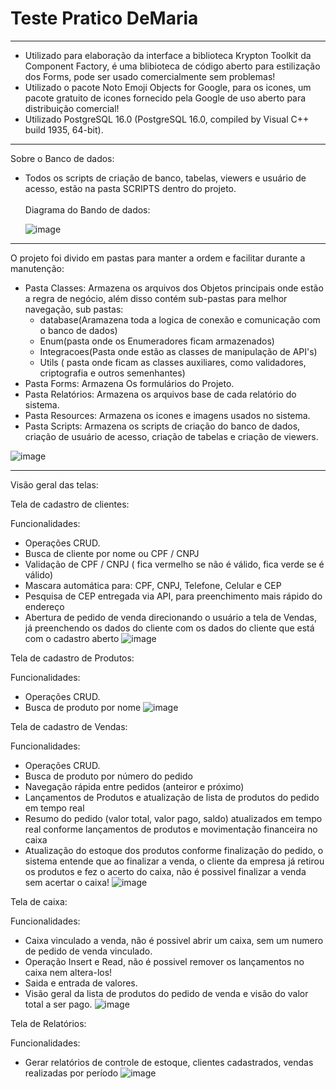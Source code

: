 # Teste Pratico DeMaria
----------------------
* Utilizado para elaboração da interface a biblioteca Krypton Toolkit da Component Factory, é uma blibioteca de código aberto para estilização dos Forms, pode ser usado comercialmente sem problemas! 
* Utilizado o pacote Noto Emoji Objects for Google, para os icones, um pacote gratuito de icones fornecido pela Google de uso aberto para distribuição comercial!
* Utilizado PostgreSQL 16.0 (PostgreSQL 16.0, compiled by Visual C++ build 1935, 64-bit).
----------------------
Sobre o Banco de dados: 
* Todos os scripts de criação de banco, tabelas, viewers e usuário de acesso, estão na pasta SCRIPTS dentro do projeto.<br>
  <br>Diagrama do Bando de dados:
  
  ![image](https://github.com/FP-Tainan/TestePraticoDeMaria/assets/147334601/43634468-29ca-47ac-9718-ebb577c537a6)
----------------------
O projeto foi divido em pastas para manter a ordem e facilitar durante a manutenção: 
* Pasta Classes:
  Armazena os arquivos dos Objetos principais onde estão a regra de negócio, além disso contém sub-pastas para melhor navegação, sub pastas:
  * database(Aramazena toda a logica de conexão e comunicação com o banco de dados)
  * Enum(pasta onde os Enumeradores ficam armazenados)
  * Integracoes(Pasta onde estão as classes de manipulação de API's)
  * Utils ( pasta onde ficam as classes auxiliares, como validadores, criptografia e outros semenhantes)
* Pasta Forms:
  Armazena Os formulários do Projeto.
* Pasta Relatórios:
  Armazena os arquivos base de cada relatório do sistema.
* Pasta Resources:
  Armazena os icones e imagens usados no sistema.
* Pasta Scripts:
  Armazena os scripts de criação do banco de dados, criação de usuário de acesso, criação de tabelas e criação de viewers.
  
![image](https://github.com/FP-Tainan/TestePraticoDeMaria/assets/147334601/54c0546b-ac16-4060-8e8a-e2e5d1d99101)

----------------------
Visão geral das telas: 

Tela de cadastro de clientes:

Funcionalidades: 
* Operações CRUD.
* Busca de cliente por nome ou CPF / CNPJ
* Validação de CPF / CNPJ ( fica vermelho se não é válido, fica verde se é válido)
* Mascara automática para: CPF, CNPJ, Telefone, Celular e CEP
* Pesquisa de CEP entregada via API, para preenchimento mais rápido do endereço
* Abertura de pedido de venda direcionando o usuário a tela de Vendas, já preenchendo os dados do cliente com os dados do cliente que está com o cadastro aberto
![image](https://github.com/FP-Tainan/TestePraticoDeMaria/assets/147334601/91459b82-9261-48f3-a26c-b10261f93cea)

Tela de cadastro de Produtos:

Funcionalidades: 
* Operações CRUD.
* Busca de produto por nome
![image](https://github.com/FP-Tainan/TestePraticoDeMaria/assets/147334601/f25117ff-8bde-46dc-a0dc-b86bc743787d)

Tela de cadastro de Vendas:

Funcionalidades: 
* Operações CRUD.
* Busca de produto por número do pedido
* Navegação rápida entre pedidos (anteiror e próximo)
* Lançamentos de Produtos e atualização de lista de produtos do pedido em tempo real
* Resumo do pedido (valor total, valor pago, saldo) atualizados em tempo real conforme lançamentos de produtos e movimentação financeira no caixa
* Atualização do estoque dos produtos conforme finalização do pedido, o sistema entende que ao finalizar a venda, o cliente da empresa já retirou os produtos e fez o acerto do caixa, não é possivel finalizar a venda sem acertar o caixa!
![image](https://github.com/FP-Tainan/TestePraticoDeMaria/assets/147334601/10963ba7-7ba8-4049-8482-a86383e5a8cc)

Tela de caixa: 

Funcionalidades: 
* Caixa vinculado a venda, não é possivel abrir um caixa, sem um numero de pedido de venda vinculado.
* Operação Insert e Read, não é possivel remover os lançamentos no caixa nem altera-los!
* Saida e entrada de valores.
* Visão geral da lista de produtos do pedido de venda e visão do valor total a ser pago.
![image](https://github.com/FP-Tainan/TestePraticoDeMaria/assets/147334601/ef1a1e5d-84d4-429a-987b-970d741267ec)

Tela de Relatórios:

Funcionalidades: 
* Gerar relatórios de controle de estoque, clientes cadastrados, vendas realizadas por período 
![image](https://github.com/FP-Tainan/TestePraticoDeMaria/assets/147334601/8e5bef1c-df8d-44ca-a0d6-26f7639da649)
